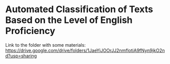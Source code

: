 # Automated Classification of Texts Based on the Level of English Proficiency

Link to the folder with some materials: https://drive.google.com/drive/folders/1JaeYiJOOrJJ2nmflotiA9fNyn9jkO2nd?usp=sharing
